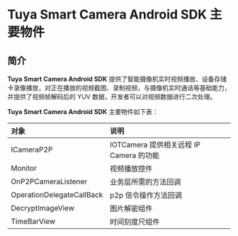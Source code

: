 # Tuya Smart Camera Android SDK 主要物件



## 简介

**Tuya Smart Camera Android SDK** 提供了智能摄像机实时视频播放、设备存储卡录像播放，对正在播放的视频截图、录制视频，与摄像机实时通话等基础能力，并提供了视频帧解码后的 YUV 数据，开发者可以对视频数据进行二次处理。

**Tuya Smart Camera Android SDK** 主要物件如下表：


| 对象                    |说明 |
| :----------------------- | :----------------------------- |
| ICameraP2P                 | IOTCamera 提供相关远程 IP Camera 的功能 |
| Monitor          |                         视频播放控件 |
| OnP2PCameraListener |                 业务层所需的方法回调 |
| OperationDelegateCallBack |                p2p 信令操作方法回调 |
| DecryptImageView |                 图片解密组件 |
| TimeBarView |                 时间刻度尺组件 |

